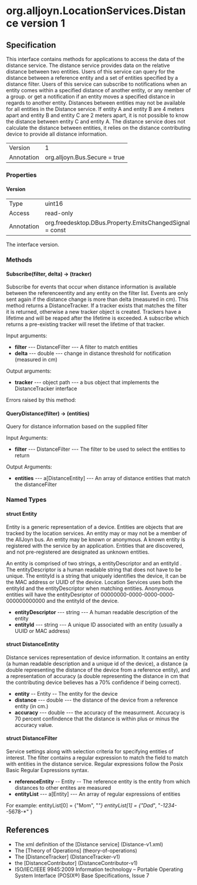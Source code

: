 # org.alljoyn.LocationServices.Distance version 1
## Specification
This interface contains methods for applications to access the data of the
distance service.
The distance service provides data on the relative distance between two entities.
Users of this service can query for the distance between a reference entity and a
set of entities specified by a distance filter.
Users of this service can subscribe to notifications when an entity comes within
a specified distance of another entity, or any member of a group.
or get a notification if an entity moves a specified distance in regards to
another entity.
Distances between entities may not be available for all entities in the Distance
service. 
If entity A and entity B are 4 meters apart and entity B and entity C are 2
meters apart, it is not possible to know the distance between entity C and entity
A. 
The distance service does not calculate the distance between entities, it relies
on the distance contributing device to provide all distance information.

|                       |                                                       |
|-----------------------|-------------------------------------------------------|
| Version               | 1                                                     |
| Annotation            | org.alljoyn.Bus.Secure = true                         |

### Properties
#### Version

|            |                                                                  |
| ---------- | ---------------------------------------------------------------- |
| Type       | uint16                                                           |
| Access     | read-only                                                        |
| Annotation | org.freedesktop.DBus.Property.EmitsChangedSignal = const         |

The interface version.  

### Methods
#### Subscribe(filter, delta) -> (tracker)



Subscribe for events that occur when distance information is available between 
the referenceentity and any entity on the filter list.
Events are only sent again if the distance change is  more than delta
(measured in cm).
This method returns a DistanceTracker. 
If a tracker exists that matches the filter it is returned,
otherwise a new tracker object is created.
Trackers have a lifetime and will be reaped after the lifetime is exceeded.
A subscribe which returns a pre-existing tracker will reset the lifetime of
that tracker.

Input arguments:

  * **filter** --- DistanceFilter --- A filter to match entities
  * **delta** --- double --- change in distance threshold for notification
(measured in cm)
  

Output arguments:

  * **tracker** --- object path --- a bus object that implements the
DistanceTracker interface

Errors raised by this method:

#### QueryDistance(filter) -> (entities)

Query for distance information based on the supplied filter

Input Arguments:

* **filter** --- DistanceFilter --- The filter to be used to select the entities to return 

Output Arguments:

* **entities** --- a[DistanceEntity] --- An array of distance entities that match the distanceFilter

### Named Types

#### struct Entity

Entity is a generic representation of a device.
Entities are objects that are tracked by the location services.
An entity may or may not be a member of the AllJoyn bus. 
An entity may be known or anonymous. 
A known entity is registered with the service by an application. 
Entities that are discovered, and not pre-registered are designated as unknown entities.

An entity is comprised of two strings, a entityDescriptor and an entityId . 
The entityDescriptor is a human readable string that does not have to be unique.
The entityId is a string that uniquely identifies the device, it can be the MAC address 
or UUID of the device.
Location Services uses both the entityId and the entityDescriptor when matching 
entities. Anonymous entities will have the entityDesriptor of 00000000-0000-0000-0000-000000000000
and the entityId of the device.

  * **entityDescriptor** --- string --- A human readable description of the entity
  * **entityId** --- string --- A unique ID associated with an entity (usually a UUID or MAC address)
 
#### struct DistanceEntity

Distance services representation of device information.
It contains an entity (a human readable description and a unique id of the
device), a distance (a double
representing the distance of the device from a reference entity), and a representation of accuracy 
(a double representing the distance in cm that the contributing device believes has a 70% confidence
if being correct).

  * **entity** -- Entity -- The entity for the device
  * **distance** --- double --- the distance of the device from a reference entity (in cm.) 
  * **accuracy** --- double --- the accuracy of the measurment. Accuracy is 70 percent confindence 
that the distance is within plus or minus the accuracy value.

#### struct DistanceFilter

Service settings along with selection criteria for specifying entities of interest.
The filter contains a regular expression to match the field to match with entities in the distance service.
Regular expressions follow the Posix Basic Regular Expressions syntax.

  * **referenceEntity** -- Entity -- The reference entity is the entity from which distances to other entites are measured
  * **entityList** --- a[Entity] --- An array of regular expressions of entities

For example:
  entityList[0] = {"Mom", "*"}
  entityList[1] = {"Dad*", "*-1234-*-5678-*" }

## References

  * The xml definition of the [Distance service] (Distance-v1.xml)
  * The [Theory of Operations] (theory-of-operations)
  * The [DistanceTracker] (DistanceTracker-v1)
  * the [DistanceContributor] (DistanceContributor-v1)
  * ISO/IEC/IEEE 9945:2009 Information technology –
  Portable Operating System Interface (POSIX®) Base Specifications, Issue 7
